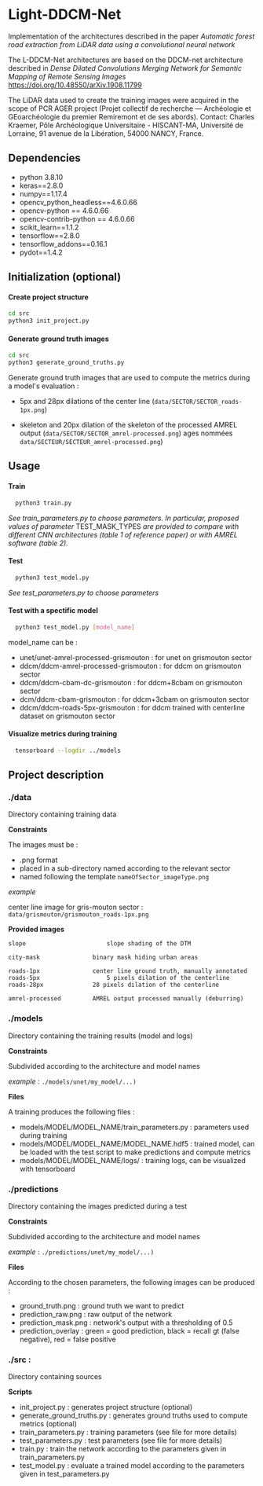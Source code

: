 
# Light-DDCM-Net

Implementation of the architectures described in the paper _Automatic forest road extraction from LiDAR data using a convolutional neural network_

The L-DDCM-Net architectures are based on the DDCM-net architecture described in _Dense Dilated Convolutions Merging Network for Semantic Mapping of Remote Sensing Images_	https://doi.org/10.48550/arXiv.1908.11799

The LiDAR data used to create the training images were acquired in the scope of PCR AGER project (Projet collectif de recherche — Archéologie et GEoarchéologie du premier Remiremont et de ses abords).
Contact: Charles Kraemer, Pôle Archéologique Universitaire - HISCANT-MA,
Université de Lorraine, 91 avenue de la Libération, 54000 NANCY, France.


## Dependencies

- python 3.8.10
- keras==2.8.0
- numpy==1.17.4
- opencv_python_headless==4.6.0.66
- opencv-python == 4.6.0.66
- opencv-contrib-python == 4.6.0.66
- scikit_learn==1.1.2
- tensorflow==2.8.0
- tensorflow_addons==0.16.1
- pydot==1.4.2

## Initialization (optional)

#### Create project structure

```sh
cd src
python3 init_project.py
```

#### Generate ground truth images

```sh
cd src
python3 generate_ground_truths.py
```

Generate ground truth images that are used to compute the metrics during a model's evaluation :

- 5px and 28px dilations of the center line (`data/SECTOR/SECTOR_roads-1px.png`)

- skeleton and 20px dilation of the skeleton of the processed AMREL output (`data/SECTOR/SECTOR_amrel-processed.png`)
ages nommées `data/SECTEUR/SECTEUR_amrel-processed.png`)

## Usage

#### Train
```sh
  python3 train.py
```
_See train_parameters.py to choose parameters. In particular, proposed values of parameter_ TEST_MASK_TYPES _are provided to compare with different CNN architectures (table 1 of reference paper) or with AMREL software (table 2)._


#### Test
```sh
  python3 test_model.py
```
_See test_parameters.py to choose parameters_

#### Test with a spectific model
```sh
  python3 test_model.py [model_name]
```
model_name can be :
- unet/unet-amrel-processed-grismouton : for unet on grismouton sector
- ddcm/ddcm-amrel-processed-grismouton : for ddcm on grismouton sector
- ddcm/ddcm-cbam-dc-grismouton : for ddcm+8cbam on grismouton sector
- dcm/ddcm-cbam-grismouton : for ddcm+3cbam on grismouton sector
- ddcm/ddcm-roads-5px-grismouton : for ddcm trained with centerline dataset on grismouton sector


#### Visualize metrics during training
```sh
  tensorboard --logdir ../models
```

## Project description


### ./data

Directory containing training data
	
**Constraints**

The images must be :

- .png format
- placed in a sub-directory named according to the relevant sector
- named following the template `nameOfSector_imageType.png`

_example_

center line image for gris-mouton sector : `data/grismouton/grismouton_roads-1px.png`


**Provided images**

	slope 						slope shading of the DTM

	city-mask 				binary mask hiding urban areas

	roads-1px 				center line ground truth, manually annotated
	roads-5px					5 pixels dilation of the centerline
	roads-28px				28 pixels dilation of the centerline

	amrel-processed			AMREL output processed manually (deburring)


### ./models 

Directory containing the training results (model and logs)

**Constraints**

Subdivided according to the architecture and model names

_example_ : `./models/unet/my_model/...)`

**Files**

A training produces the following files :

- models/MODEL/MODEL_NAME/train_parameters.py : parameters used during training
- models/MODEL/MODEL_NAME/MODEL_NAME.hdf5 : trained model, can be loaded with the test script to make predictions and compute metrics
- models/MODEL/MODEL_NAME/logs/ : training logs, can be visualized with tensorboard



### ./predictions

Directory containing the images predicted during a test

**Constraints**

Subdivided according to the architecture and model names

_example_ : `./predictions/unet/my_model/...)`

**Files**

According to the chosen parameters, the following images can be produced : 

- ground_truth.png : ground truth we want to predict
- prediction_raw.png : raw output of the network 
- prediction_mask.png : network's output with a thresholding of 0.5
- prediction_overlay : green = good prediction, black = recall gt (false negative), red = false positive 

### ./src : 

Directory containing sources

**Scripts** 

- init_project.py : generates project structure (optional)
- generate_ground_truths.py : generates ground truths used to compute metrics (optional)
- train_parameters.py : training parameters (see file for more details) 
- test_parameters.py : test parameters (see file for more details) 
- train.py : train the network according to the parameters given in train_parameters.py
- test_model.py : evaluate a trained model according to the parameters given in test_parameters.py 



